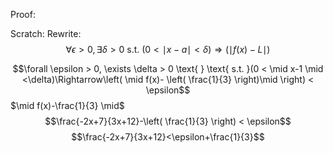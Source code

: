 Proof:



Scratch:
Rewrite:
$$\forall \epsilon > 0, \exists \delta > 0 \text{ } \text{ s.t. }(0 < \mid x-a \mid <\delta)\Rightarrow(\mid f(x)-L \mid )$$

$$\forall \epsilon > 0, \exists \delta > 0 \text{ } \text{ s.t. }(0 < \mid x-1 \mid <\delta)\Rightarrow\left( \mid f(x)- \left( \frac{1}{3} \right)\mid  \right) < \epsilon$$
$\mid f(x)-\frac{1}{3} \mid$
$$\frac{-2x+7}{3x+12}-\left( \frac{1}{3} \right) < \epsilon$$
$$\frac{-2x+7}{3x+12}<\epsilon+\frac{1}{3}$$
$$$$